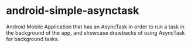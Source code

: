 # android-simple-asynctask
Android Mobile Application that has an AsyncTask in order to run a task in the background of the app, and showcase drawbacks of using AsyncTask for background tasks.
